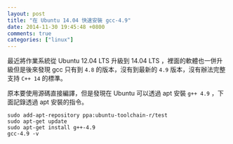 ```yaml
---
layout: post
title: "在 Ubuntu 14.04 快速安裝 gcc-4.9"
date: 2014-11-30 19:45:48 +0800
comments: true
categories: ["linux"]
---
```


<!-- more -->

最近將作業系統從 Ubuntu 12.04 LTS 升級到 14.04 LTS ，裡面的軟體也一併升級但是後來發現 gcc 只有到 `4.8` 的版本，沒有到最新的
 `4.9` 版本，沒有辦法完整支持 `C++ 14` 的標準。

原本要使用源碼直接編譯，但是發現在 Ubuntu 可以透過 apt 安裝 `g++ 4.9` ，下面記錄透過 apt 安裝的指令。

	sudo add-apt-repository ppa:ubuntu-toolchain-r/test
	sudo apt-get update
	sudo apt-get install g++-4.9
	gcc-4.9 -v
